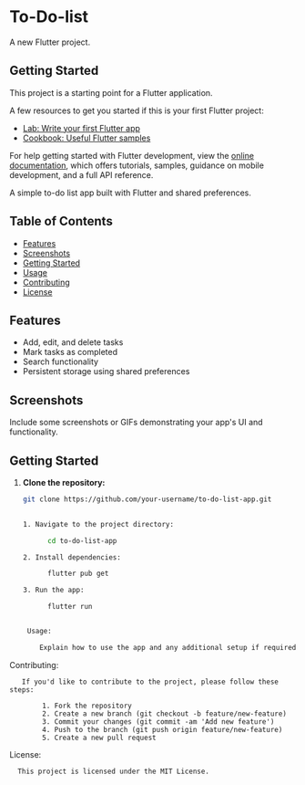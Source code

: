 # To-Do-list

A new Flutter project.

## Getting Started

This project is a starting point for a Flutter application.

A few resources to get you started if this is your first Flutter project:

- [Lab: Write your first Flutter app](https://docs.flutter.dev/get-started/codelab)
- [Cookbook: Useful Flutter samples](https://docs.flutter.dev/cookbook)

For help getting started with Flutter development, view the
[online documentation](https://docs.flutter.dev/), which offers tutorials,
samples, guidance on mobile development, and a full API reference.

A simple to-do list app built with Flutter and shared preferences.

## Table of Contents

- [Features](#features)
- [Screenshots](#screenshots)
- [Getting Started](#getting-started)
- [Usage](#usage)
- [Contributing](#contributing)
- [License](#license)

## Features

- Add, edit, and delete tasks
- Mark tasks as completed
- Search functionality
- Persistent storage using shared preferences

## Screenshots

Include some screenshots or GIFs demonstrating your app's UI and functionality.

## Getting Started

1. **Clone the repository:**

   ```bash
   git clone https://github.com/your-username/to-do-list-app.git

  
   1. Navigate to the project directory:

         cd to-do-list-app
   
   2. Install dependencies:

         flutter pub get

   3. Run the app:

         flutter run


    Usage:

       Explain how to use the app and any additional setup if required.

Contributing:

       If you'd like to contribute to the project, please follow these steps:

            1. Fork the repository
            2. Create a new branch (git checkout -b feature/new-feature)
            3. Commit your changes (git commit -am 'Add new feature')
            4. Push to the branch (git push origin feature/new-feature)
            5. Create a new pull request
License:

      This project is licensed under the MIT License.
